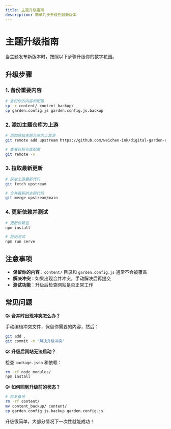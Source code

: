 ```yaml
---
title: 主题升级指南
description: 简单几步升级到最新版本
---
```


# 主题升级指南

当主题发布新版本时，按照以下步骤升级你的数字花园。

## 升级步骤

### 1. 备份重要内容

```bash
# 备份你的内容和配置
cp -r content/ content_backup/
cp garden.config.js garden.config.js.backup
```

### 2. 添加主题仓库为上游

```bash
# 添加原始主题仓库为上游源
git remote add upstream https://github.com/weichen-ink/digital-garden-eleventy-theme.git

# 查看远程仓库配置
git remote -v
```

### 3. 拉取最新更新

```bash
# 获取上游最新代码
git fetch upstream

# 合并最新的主题代码
git merge upstream/main
```

### 4. 更新依赖并测试

```bash
# 更新依赖包
npm install

# 启动测试
npm run serve
```

## 注意事项

- **保留你的内容**：`content/` 目录和 `garden.config.js` 通常不会被覆盖
- **解决冲突**：如果出现合并冲突，手动解决后再提交
- **测试功能**：升级后检查网站是否正常工作

## 常见问题

**Q: 合并时出现冲突怎么办？**

手动编辑冲突文件，保留你需要的内容，然后：
```bash
git add .
git commit -m "解决升级冲突"
```

**Q: 升级后网站无法启动？**

检查 `package.json` 和依赖：
```bash
rm -rf node_modules/
npm install
```

**Q: 如何回到升级前的状态？**

```bash
# 恢复备份
rm -rf content/
mv content_backup/ content/
cp garden.config.js.backup garden.config.js
```

升级很简单，大部分情况下一次性就能成功！